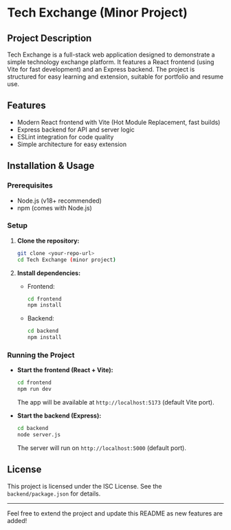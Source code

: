 # Tech Exchange (Minor Project)

## Project Description

Tech Exchange is a full-stack web application designed to demonstrate a simple technology exchange platform. It features a React frontend (using Vite for fast development) and an Express backend. The project is structured for easy learning and extension, suitable for portfolio and resume use.

## Features

- Modern React frontend with Vite (Hot Module Replacement, fast builds)
- Express backend for API and server logic
- ESLint integration for code quality
- Simple architecture for easy extension

## Installation & Usage

### Prerequisites

- Node.js (v18+ recommended)
- npm (comes with Node.js)

### Setup

1. **Clone the repository:**

   ```sh
   git clone <your-repo-url>
   cd Tech Exchange (minor project)
   ```

2. **Install dependencies:**
   - Frontend:
     ```sh
     cd frontend
     npm install
     ```
   - Backend:
     ```sh
     cd backend
     npm install
     ```

### Running the Project

- **Start the frontend (React + Vite):**

  ```sh
  cd frontend
  npm run dev
  ```

  The app will be available at `http://localhost:5173` (default Vite port).

- **Start the backend (Express):**
  ```sh
  cd backend
  node server.js
  ```
  The server will run on `http://localhost:5000` (default port).

## License

This project is licensed under the ISC License. See the `backend/package.json` for details.

---

Feel free to extend the project and update this README as new features are added!
